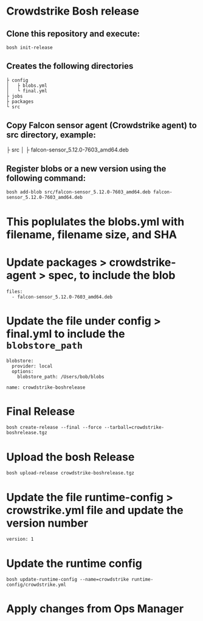# Crowdstrike Bosh release

## Clone this repository and execute:

`bosh init-release`


## Creates the following directories
```
├ config
│   ├ blobs.yml
│   └ final.yml
├ jobs
├ packages
└ src
```

## Copy Falcon sensor agent (Crowdstrike agent) to src directory, example:
├ src
│   ├  falcon-sensor_5.12.0-7603_amd64.deb

## Register blobs or a new version using the following command:
`bosh add-blob src/falcon-sensor_5.12.0-7603_amd64.deb falcon-sensor_5.12.0-7603_amd64.deb`

# This poplulates the blobs.yml with filename, filename size, and SHA

# Update packages > crowdstrike-agent > spec, to include the blob
```
files:
  - falcon-sensor_5.12.0-7603_amd64.deb
```

# Update the file under config > final.yml to include the `blobstore_path`
```
blobstore:
  provider: local
  options:
    blobstore_path: /Users/bob/blobs

name: crowdstrike-boshrelease
```

# Final Release
`bosh create-release --final --force --tarball=crowdstrike-boshrelease.tgz`

# Upload the bosh Release
`bosh upload-release crowdstrike-boshrelease.tgz`

# Update the file runtime-config > crowstrike.yml file and update the version number

```
version: 1
```

# Update the runtime config
`bosh update-runtime-config --name=crowdstrike runtime-config/crowdstrike.yml`


# Apply changes from Ops Manager

